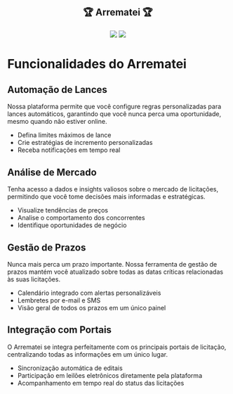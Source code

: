 ## <p align="center"> 🏆 Arrematei 🏆</p>

<p align="center">
  <img src="https://img.shields.io/badge/status-em_desenvolvimento-yellow">
  <img src="https://img.shields.io/badge/release_date-fevereiro_2025-blue">
</p>


# Funcionalidades do Arrematei

## Automação de Lances
Nossa plataforma permite que você configure regras personalizadas para lances automáticos, garantindo que você nunca perca uma oportunidade, mesmo quando não estiver online.
- Defina limites máximos de lance
- Crie estratégias de incremento personalizadas
- Receba notificações em tempo real

## Análise de Mercado
Tenha acesso a dados e insights valiosos sobre o mercado de licitações, permitindo que você tome decisões mais informadas e estratégicas.
- Visualize tendências de preços
- Analise o comportamento dos concorrentes
- Identifique oportunidades de negócio

## Gestão de Prazos
Nunca mais perca um prazo importante. Nossa ferramenta de gestão de prazos mantém você atualizado sobre todas as datas críticas relacionadas às suas licitações.
- Calendário integrado com alertas personalizáveis
- Lembretes por e-mail e SMS
- Visão geral de todos os prazos em um único painel

## Integração com Portais
O Arrematei se integra perfeitamente com os principais portais de licitação, centralizando todas as informações em um único lugar.
- Sincronização automática de editais
- Participação em leilões eletrônicos diretamente pela plataforma
- Acompanhamento em tempo real do status das licitações
